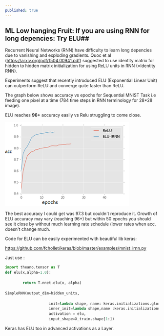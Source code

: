 ```yaml
---
published: true
---
```


## ML Low hanging Fruit: If you are using RNN for long depencies: Try ELU##

Recurrent Neural Networks (RNN) have difficulty to learn long depencies due to vanishing and exploding gradients. Quoc et al (https://arxiv.org/pdf/1504.00941.pdf) suggested to use identity matrix for hidden to hidden matrix initialization for using ReLU units in RNN (=Identity RNN).

Experiments suggest that recently introduced ELU (Exponential Linear Unit) can outperform ReLU and converge quite faster than ReLU.

The graph below shows accuracy vs epochs for Sequential MNIST Task i.e feeding one pixel at a time (784 time steps in RNN terminology for 28*28 image).

ELU reaches **96+** accuracy easily vs Relu struggling to come close.

![acc_elu_vs_relu.png](/images/acc_elu_vs_relu.png)

The best accuracy I could get was 97.3 but couldn't reproduce it. Growth of ELU accuracy may vary (reaching 96+) but  within 50 epochs you should see it close by without much learning rate schedule (lower rates when acc. doesn't change much.

Code for ELU can be easily experimented with beautiful lib keras:

https://github.com/fchollet/keras/blob/master/examples/mnist_irnn.py

Just use :
```python 
import theano.tensor as T
def elu(x,alpha=1.0):

        return T.nnet.elu(x, alpha)
        
SimpleRNN(output_dim=hidden_units,

                    init=lambda shape, name: keras.initializations.glorot_normal(shape, name=name),
                    inner_init=lambda shape,name :keras.initializations.identity(shape,name),
                    activation = elu,                    
                    input_shape=X_train.shape[1:])
```
Keras has ELU too in advanced activations as a Layer.
